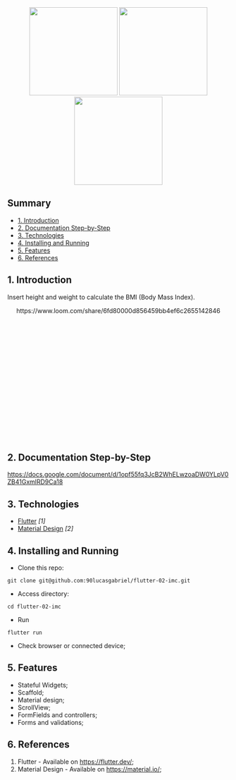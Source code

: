 
<div align="center">
<img src="https://user-images.githubusercontent.com/9625765/114246459-08039380-9969-11eb-9eac-6c2a89f43386.png" width="200px" /> <img src="https://user-images.githubusercontent.com/9625765/114246500-26698f00-9969-11eb-90ef-a96c0ed1b843.png" width="200px" /> <img src="https://user-images.githubusercontent.com/9625765/114246483-16ea4600-9969-11eb-919c-dd0ebf1ca25b.png" width="200px" />
    
</div>

## Summary
  - [1. Introduction](#1-introduction)
  - [2. Documentation Step-by-Step](#2-documentation-step-by-step)
  - [3. Technologies](#3-technologies)
  - [4. Installing and Running](#4-installing-and-running)
  - [5. Features](#5-features)
  - [6. References](#6-references)

## 1. Introduction
Insert height and weight to calculate the BMI (Body Mass Index).

<div align="center" style="height: 300px; overflow: hidden">
  https://www.loom.com/share/6fd80000d856459bb4ef6c2655142846
  
</div>

## 2. Documentation Step-by-Step
https://docs.google.com/document/d/1opf55fq3JcB2WhELwzoaDW0YLpV0ZB41GxmlRD9Ca18

## 3. Technologies
- [Flutter](https://flutter.dev/) _[1]_
- [Material Design](https://material.io/) _[2]_

## 4. Installing and Running
- Clone this repo:
```
git clone git@github.com:90lucasgabriel/flutter-02-imc.git
```

- Access directory:
```
cd flutter-02-imc
```

- Run
```
flutter run
```

- Check browser or connected device;


## 5. Features
- Stateful Widgets;
- Scaffold;
- Material design;
- ScrollView;
- FormFields and controllers;
- Forms and validations;

## 6. References
1. Flutter - Available on https://flutter.dev/;
2. Material Design - Available on https://material.io/;
